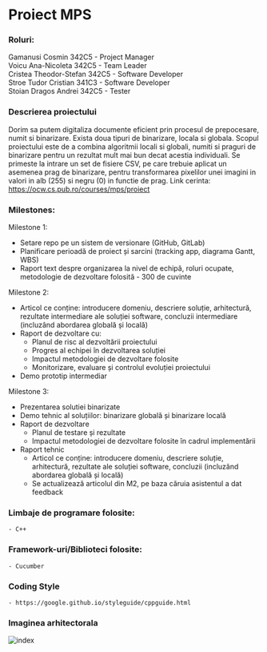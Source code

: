 # Proiect MPS

### Roluri: <br/>
Gamanusi Cosmin 342C5 - Project Manager <br/>
Voicu Ana-Nicoleta 342C5 - Team Leader <br/>
Cristea Theodor-Stefan 342C5 - Software Developer <br/>
Stroe Tudor Cristian 341C3 - Software Developer <br/>
Stoian Dragos Andrei 342C5 - Tester <br/>

### Descrierea proiectului
Dorim sa putem digitaliza documente eficient prin procesul de prepocesare, numit si binarizare. Exista doua tipuri de binarizare, locala si globala. Scopul proiectului este de a combina algoritmii locali si globali, numiti si praguri de binarizare pentru un rezultat mult mai bun decat acestia individuali. Se primeste la intrare un set de fisiere CSV, pe care trebuie aplicat un asemenea prag de binarizare, pentru transformarea pixelilor unei imagini in valori in alb (255) si negru (0) in functie de prag. 
Link cerinta: https://ocw.cs.pub.ro/courses/mps/proiect

### Milestones: <br/>
Milestone 1: <br/>
- Setare repo pe un sistem de versionare (GitHub, GitLab) <br/>
- Planificare perioadă de proiect și sarcini (tracking app, diagrama Gantt, WBS) <br/>
- Raport text despre organizarea la nivel de echipă, roluri ocupate, metodologie de dezvoltare folosită - 300 de cuvinte <br/>

Milestone 2: <br/>
- Articol ce conține: introducere domeniu, descriere soluție, arhitectură, rezultate intermediare ale soluției software, concluzii intermediare (incluzând abordarea globală și locală) <br/>
- Raport de dezvoltare cu: <br/>
    - Planul de risc al dezvoltării proiectului <br/>
    - Progres al echipei în dezvoltarea soluției <br/>
    - Impactul metodologiei de dezvoltare folosite <br/>
    - Monitorizare, evaluare și controlul evoluției proiectului <br/>
- Demo prototip intermediar <br/>

Milestone 3: <br/>
- Prezentarea solutiei binarizate <br/>
- Demo tehnic al soluțiilor: binarizare globală și binarizare locală <br/>
- Raport de dezvoltare <br/>
    - Planul de testare și rezultate <br/>
    - Impactul metodologiei de dezvoltare folosite în cadrul implementării <br/>
- Raport tehnic <br/>
    - Articol ce conține: introducere domeniu, descriere soluție, arhitectură, rezultate ale soluției software, concluzii (incluzând abordarea globală și locală) <br/>
    - Se actualizează articolul din M2, pe baza căruia asistentul a dat feedback <br/>


### Limbaje de programare folosite:
    - C++
### Framework-uri/Biblioteci folosite:
    - Cucumber  
### Coding Style
    - https://google.github.io/styleguide/cppguide.html
### Imaginea arhitectorala
![index](https://user-images.githubusercontent.com/29024852/200840523-0a1ac327-b140-4da0-9be9-8cb50709626f.jpeg)

